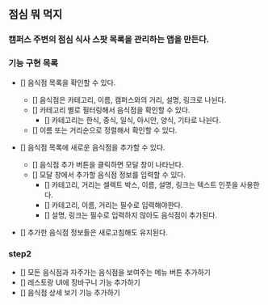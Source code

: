 ## 점심 뭐 먹지

### 캠퍼스 주변의 점심 식사 스팟 목록을 관리하는 앱을 만든다.

### 기능 구현 목록

- [] 음식점 목록을 확인할 수 있다.

  - [] 음식점은 카테고리, 이름, 캠퍼스와의 거리, 설명, 링크로 나뉜다.
  - [] 카테고리 별로 필터링해서 음식점을 확인할 수 있다.
    - [] 카테고리는 한식, 중식, 일식, 아시안, 양식, 기타로 나뉜다.
  - [] 이름 또는 거리순으로 정렬해서 확인할 수 있다.

- [] 음식점 목록에 새로운 음식점을 추가할 수 있다.
  - [] 음식점 추가 버튼을 클릭하면 모달 창이 나타난다.
  - [] 모달 창에서 추가할 음식점 정보를 입력할 수 있다.
    - [] 카테고리, 거리는 셀렉트 박스, 이름, 설명, 링크는 텍스트 인풋을 사용한다.
    - [] 카테고리, 이름, 거리는 필수로 입력해야한다.
    - [] 설명, 링크는 필수로 입력하지 않아도 음식점이 추가된다.
- [] 추가한 음식점 정보들은 새로고침해도 유지된다.

### step2

- [] 모든 음식점과 자주가는 음식점을 보여주는 메뉴 버튼 추가하기
- [] 레스토랑 UI에 장바구니 기능 추가하기
- [] 음식점 상세 보기 기능 추가하기


